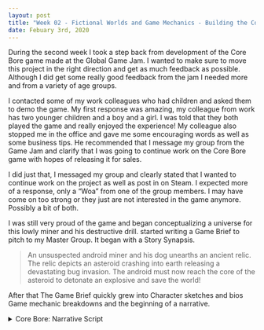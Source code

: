 ```yaml
---
layout: post
title: "Week 02 - Fictional Worlds and Game Mechanics - Building the CoreBore universe through narrative"
date: Febuary 3rd, 2020
---
```


During the second week I took a step back from development of the Core Bore game made at the Global Game Jam.  I wanted to make sure to move this project in the right direction and get as much feedback as possible.  Although I did get some really good feedback from the jam I needed more and from a variety of age groups. 

I contacted some of my work colleagues who had children and asked them to demo the game.  My first response was amazing, my colleague from work has two younger children and a boy and a girl.  I was told that they both played the game and really enjoyed the experience!  My colleague also stopped me in the office and gave me some encouraging words as well as some business tips.  He recommended that I message my group from the Game Jam and clarify that I was going to continue work on the Core Bore game with hopes of releasing it for sales.  

I did just that, I messaged my group and clearly stated that I wanted to continue work on the project as well as post in on Steam.  I expected more of a response, only a “Woa” from one of the group members. I may have come on too strong or they just are not interested in the game anymore.  Possibly a bit of both. 

I was still very proud of the game and began conceptualizing a universe for this lowly miner and his destructive drill.  started writing a Game Brief to pitch to my Master Group.  It began with a Story Synapsis.

>An unsuspected android miner and his dog unearths an ancient relic. The relic depicts an asteroid crashing into earth releasing a devastating bug invasion. The android must now reach the core of the asteroid to detonate an explosive and save the world!

After that The Game Brief quickly grew into Character sketches and bios Game mechanic breakdowns and the beginning of a narrative. 

<details> 
  <summary>Core Bore: Narrative Script</summary>
   Intro Scene Script 

Ivan: Ahh what a day for some asteroid mining, looks like there is a big one just ahead. 

Ivan: Buckle in Winston! we’re making our approach.

Winston: Ruff!

The Rock Claw Drill ship lands on the asteroid 

Ivan: This asteroid is giving off some very strange readings, it looks like it has a solid metallic core and it’s hot!

 Let’s get this drill going!

Winston: Ruff ruff.. (looks questionable)

Ivan: Got a bad feeling about this one eh, let’s go down to the surface and take some more readings.

Ivan and Winston leave the Rock Claw and begin surveying the asteroid 

Ivan: Wow, I’ve never seen an asteroid like this before! There are some very extensive cave systems. 

Winston: Bark Bark Bark! 

Ivan: What’s up Winston? Hey wait up!

Winston runs down one of the caves after something and Ivan runs after him.

Ivan: Winston! Winston! Geez it’s dark in these caves, glad I have a tracker on that dog.  His signal is coming from just around this corner.

Ivan: Ahhhh!

Winston is growling at a massive relic in the shape of an Alien bug.

Ivan: No way.. what a find Winston! Look at the size of that thing. 

Ivan walks closer to take a look

Ivan: These markings on the relic look like they tell a story 

Ivan touches the relic and it lights up, a hologram is projected into the air.  It shows the asteroid trajectory towards earth, than an explosion followed by an army of Alien bugs overwhelming the planet.

Ivan: We need to stop this thing, Winston, or the planet’s doomed!

Strange Alien-like sounds start chirping..

Winston: Bark Bark Bark Grrr!

Ivan: You hear that too, let’s get out of here… 

Ivan and Winston run back to the Rock Claw 

Ivan: Let’s get this drilling rig moving, if we can bore down to the core of this asteroid and release all of our dynamite we should be able to blow this asteroid to the other side of the galaxy!

Winston: Ruff!

The scene transitions to the game scene, an exterior view of the Rock Claw. 



In Game Scene Script

Rock Claw: Good morning Ivan and Winston, all systems are operational. Core Bore has commenced. 

The game begins...and the Rock Claw is drilling normally

Ivan: Full speed ahead, Rock Claw, let’s move! 

Screen shakes and an alarm sounds!

Rock Claw: It looks like the thermal temperatures are much higher than we anticipated. My hull plating can take much more of this! 

Ivan: I’ve got it covered! I’m heading out to repair the damaged panels.

	Ivan emerges from the Rock Claw and holds on to the side of the ship. 

Rock Claw: Use the W, A, S and D keys to navigate the ship and the Spacebar to activate your multitool and repair the panels.  

	After Player repairs three panels. Panels cannot fully break off at this point

Rock Claw: Great work! Keep those panels fastened! 

Winston: Ruff Ruff! (In an encouraging tone) 


As damage is taken to the hull the Rock Claw AI and Winston the will pop-up at varying points. These notifications will be activated. 

At 25% damage
Rock Claw: Please try to go faster. When those panels are gone.. they’re gone!

Rock Claw: Damage to the outer hull is 50%! Getting worried here!

Rock Claw: Hull Damage is at 75%! I can’t take much more of this!

Rock Claw: DAMAGE AT 90% PREPARING FOR ESCAPE PROTOCOL!

Rock Claw: DAMAGE 99% EJECTING ESCAPE POD!


As the Rock Claw passes through the progress bar this notifications will activate. 

	At 25% progress

Rock Claw: Great work so far! We’ve made it 25% through the asteroid!   

	At 50% progress

Rock Claw: We are halfway through the asteroid! I’m picking up some really weird readings from here on in.. Looks like movement.. Keep your eyes open we might have company! 

Winston: Arf Arf! grrrr..

Rock Claw: It appears to be an alien insect race resembling the relics.  They have razor sharp claws and are attacking the hull. Try to knock them off with your multi-tool.

At this point the Bug enemies are introduced, regular damage is postponed for a short time to allow the player to learn the new game mechanic. 

	At 75% progress

Rock Claw: 75% and holding! Keep fixing and keep those ugle bugs off me! 

Rock Claw: 85%! We’re almost there! Keep going!!

Winston: Arf Arf!

Rock Claw: 95% We’ve almost made it to the core!


Failure script:

If 100% damaged is taken Failure script is called 

	The Rock Claw begins to shake violently and implodes in on itself. The scene then transitions to a Game Over card with Ivan and Winston standing on the surface looking at the earth in the distance. The card also includes match stats and the option to replay the game. 
 
</details>



